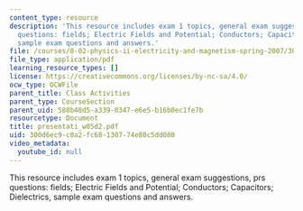 ```yaml
---
content_type: resource
description: 'This resource includes exam 1 topics, general exam suggestions, prs
  questions: fields; Electric Fields and Potential; Conductors; Capacitors; Dielectrics,
  sample exam questions and answers.'
file: /courses/8-02-physics-ii-electricity-and-magnetism-spring-2007/300d6ec9c0a2fc68130774e80c5dd080_presentati_w05d2.pdf
file_type: application/pdf
learning_resource_types: []
license: https://creativecommons.org/licenses/by-nc-sa/4.0/
ocw_type: OCWFile
parent_title: Class Activities
parent_type: CourseSection
parent_uid: 588b48d5-a339-0347-e6e5-b16b0ec1fe7b
resourcetype: Document
title: presentati_w05d2.pdf
uid: 300d6ec9-c0a2-fc68-1307-74e80c5dd080
video_metadata:
  youtube_id: null
---
```

This resource includes exam 1 topics, general exam suggestions, prs questions: fields; Electric Fields and Potential; Conductors; Capacitors; Dielectrics, sample exam questions and answers.
